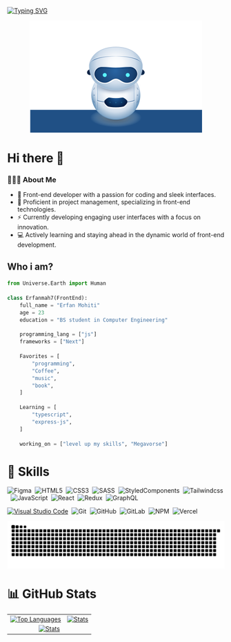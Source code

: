 <a href="https://git.io/typing-svg"><img src="https://readme-typing-svg.demolab.com?font=Fira+Code&pause=1000&random=false&width=435&lines=Welcome+to+my+dream+world+%3A)" alt="Typing SVG" /></a>

<p align="center">
  <img src="https://github.com/amir-wyvern/amir-wyvern/blob/main/robot.svg">
</p> 

# Hi there 👋

<!-- [![Typing SVG](https://readme-typing-svg.demolab.com?font=Fira+Code&size=27&pause=1000&color=21F7A0&center=true&width=435&lines=%E1%9A%B1%E1%9A%A8%E1%9A%B7%E1%9A%BE%E1%9A%A8%E1%9A%B1%E1%9B%96%E1%9A%B2%E1%9B%AB%E1%9B%81%E1%9B%8A%E1%9B%AB%E1%9A%B2%E1%9B%9F%E1%9B%97%E1%9B%81%E1%9B%9C;%E1%9A%A8%E1%9A%B1%E1%9B%96%E1%9B%AB%E1%9B%83%E1%9B%9F%E1%9A%A2%E1%9B%AB%E1%9A%B2%E1%9A%A8%E1%9B%9A%E1%9B%97%E1%9B%AB%E1%9A%A8%E1%9A%BE%E1%9B%9E%E1%9B%AB%E1%9A%B1%E1%9B%96%E1%9A%A8%E1%9B%8A%E1%9B%9F%E1%9A%BE%E1%9A%A8%E1%9B%92%E1%9B%9A%E1%9B%96%E1%9B%AB%E1%9B%88%E1%9B%96%E1%9A%B1%E1%9B%8A%E1%9B%9F%E1%9A%BE)](https://git.io/typing-svg) -->

<!-- ## 📝My Recent Blog Posts: -->
<!-- BLOGPOSTS:START -->
<!-- - 🚀 [Security tips that we must follow in django](https://shahriaarrr.hashnode.dev/django-security-tips) -->
<!-- - 💯 [10 Linux command that can cause destruction and should never be run](https://shahriaarrr.hashnode.dev/ten-dangerous-linux-commands) -->
<!-- - 💫 [Introduction of Python frameworks for Back-End programming](https://shahriaarrr.hashnode.dev/python-web-frameworks) -->
<!-- - 💯 [Hello World](https://shahriaarrr.hashnode.dev/hello-world)<!-- BLOGPOSTS:END -->

### 🧑🏻‍💻 About Me

- 🚀 Front-end developer with a passion for coding and sleek interfaces.
- 🧠 Proficient in project management, specializing in front-end technologies.
- ⚡ Currently developing engaging user interfaces with a focus on innovation.
- 💻 Actively learning and staying ahead in the dynamic world of front-end development.

## Who i am?
```py
from Universe.Earth import Human

class Erfanmah7(FrontEnd):
    full_name = "Erfan Mohiti"
    age = 23
    education = "BS student in Computer Engineering"

    programming_lang = ["js"]
    frameworks = ["Next"]

    Favorites = [
        "programming", 
        "Coffee",
        "music",
        "book", 
    ]

    Learning = [
        "typescript",
        "express-js",
    ]

    working_on = ["level up my skills", "Megavorse"]
```

# 📌 Skills

![Figma](https://img.shields.io/badge/-Figma-05122A?style=flat&logo=Figma)&nbsp;
![HTML5](https://img.shields.io/badge/-HTML5-05122A?style=flat&logo=HTML5)&nbsp;
![CSS3](https://img.shields.io/badge/-CSS3-05122A?style=flat&logo=CSS3&logoColor=1572B6)&nbsp;
![SASS](https://img.shields.io/badge/-SASS-05122A?style=flat&logo=SASS&logoColor=ce6b9c)&nbsp;
![StyledComponents](https://img.shields.io/badge/-StyledComponents-05122A?style=flat&logo=StyledComponents&logoColor=ce6b9c)&nbsp;
![Tailwindcss](https://img.shields.io/badge/-Tailwindcss-05122A?style=flat&logo=Tailwindcss&logoColor=ce6b9c)&nbsp;
![JavaScript](https://img.shields.io/badge/-JavaScript-05122A?style=flat&logo=javascript)&nbsp;
![React](https://img.shields.io/badge/-React-05122A?style=flat&logo=react)&nbsp;
![Redux](https://img.shields.io/badge/-Redux-05122A?style=flat&logo=Redux)&nbsp;
![GraphQL](https://img.shields.io/badge/-GraphQL-05122A?style=flat&logo=GraphQL)&nbsp;
<!-- ![NodeJS](https://img.shields.io/badge/-NodeJS-05122A?style=flat&logo=node.js)&nbsp; -->
<!-- ![Dart](https://img.shields.io/badge/-Dart-05122A?style=flat&logo=dart)&nbsp; -->
<!-- ![Flutter](https://img.shields.io/badge/-Flutter-05122A?style=flat&logo=flutter)&nbsp; -->
[![Visual Studio Code](https://img.shields.io/badge/-VS%20Code-05122A?style=flat&logo=visual-studio-code&logoColor=007ACC)](#)&nbsp;
![Git](https://img.shields.io/badge/-Git-05122A?style=flat&logo=git)&nbsp;
![GitHub](https://img.shields.io/badge/-GitHub-05122A?style=flat&logo=github)&nbsp;
![GitLab](https://img.shields.io/badge/-GitLab-05122A?style=flat&logo=GitLab)&nbsp;
![NPM](https://img.shields.io/badge/-NPM-05122A?style=flat&logo=NPM)&nbsp;
![Vercel](https://img.shields.io/badge/-Vercel-05122A?style=flat&logo=Vercel)&nbsp;

<img align="center" src="https://raw.githubusercontent.com/plexpt/plexpt/snake/github-snake.svg">

<!-- [![shahriaarrr's GitHub stats](https://github-readme-stats.vercel.app/api?username=erfanmah7&hide=prs&custom_title=My%20Github%20Stat's&show_icons=true&theme=tokyonight&border_radius=10&hide_border=true&bg_color=15,0d1117,1a1b26)](https://github.com/erfanmah7) -->


<!-- [![Top Langs](https://github-readme-stats.vercel.app/api/top-langs/?username=erfanmah7&hide=Vim+Script,Vim+Snippet,C&theme=tokyonight&hide_border=true&border_radius=10&bg_color=15,0d1117,1a1b26&show_icons=true&layout=compact)](https://github.com/erfanmah7) -->

# 📊 GitHub Stats

<div align="center">
<table>
<tr>
<td align="center"><a href="https://github.com/erfanmah7"><img  style="width:100%" src="https://github-readme-stats.vercel.app/api/top-langs/?username=erfanmah7&theme=github_dark&include_all_commits=true&count_private=true&layout=compact" alt="Top Languages"></a></td>
 <td align="center"><a href="https://github.com/erfanmah7"><img style="width:100%" src="https://github-readme-stats.vercel.app/api?username=erfanmah7&theme=github_dark&include_all_commits=true&count_private=true" alt="Stats"></a></td>
</tr>
<tr>
  <td align="center" colspan="2"><a href="https://github.com/erfanmah7"><img style="width:100%" src="https://github-readme-activity-graph.vercel.app/graph/?username=erfanmah7&bg_color=0D1117&color=58A5FE&line=58A5FE&point=FFFFFF" alt="Stats"></a></td>
</tr>
</table>
</div>

